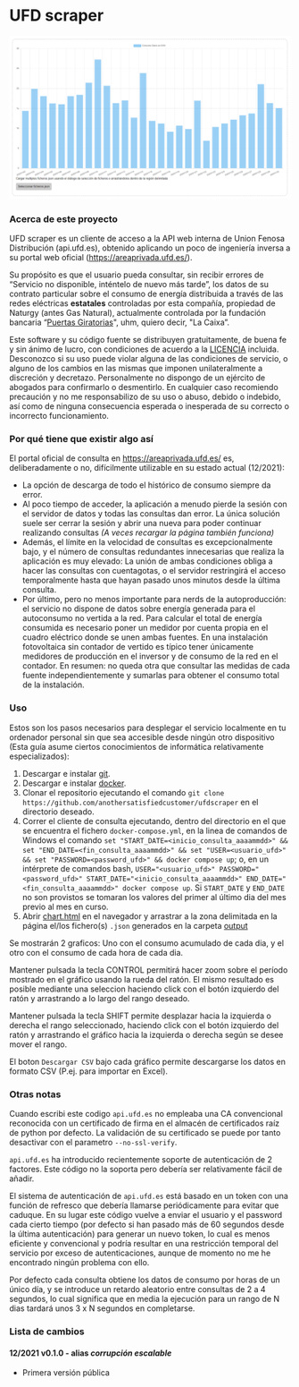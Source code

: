 UFD scraper
===========
![UFD Consumo Diario en KWh](demo.png "UFD Consumo Diario en KWh")

### Acerca de este proyecto

UFD scraper es un cliente de acceso a la API web interna de Union Fenosa Distribución (api.ufd.es), obtenido aplicando
un poco de ingeniería inversa a su portal web oficial (https://areaprivada.ufd.es/).

Su propósito es que el usuario pueda consultar, sin recibir errores de “Servicio no disponible, inténtelo de nuevo más
tarde”, los datos de su contrato particular sobre el consumo de energía distribuida a través de las redes eléctricas
**estatales** controladas por esta compañía, propiedad de Naturgy (antes Gas Natural), actualmente controlada por la
fundación bancaria “[Puertas Giratorias](
https://www.yoibextigo.lamarea.com/informe/caixabank/quienes-son/fichajes-y-estrellas-la-caixa/)", uhm, quiero decir,
"La Caixa”. 

Este software y su código fuente se distribuyen gratuitamente, de buena fe y sin ánimo de lucro, con condiciones de
acuerdo a la [LICENCIA](LICENCIA) incluida. Desconozco si su uso puede violar alguna de las condiciones de servicio, o
alguno de los cambios en las mismas que imponen unilateralmente a discreción y decretazo. Personalmente no dispongo de
un ejército de abogados para confirmarlo o desmentirlo. En cualquier caso recomiendo precaución y no me responsabilizo
de su uso o abuso, debido o indebido, así como de ninguna consecuencia esperada o inesperada de su correcto o incorrecto
funcionamiento.


### Por qué tiene que existir algo así

El portal oficial de consulta en https://areaprivada.ufd.es/ es, deliberadamente o no, difícilmente utilizable en su
estado actual (12/2021):

 - La opción de descarga de todo el histórico de consumo siempre da error.
 - Al poco tiempo de acceder, la aplicación a menudo pierde la sesión con el servidor de datos y todas las consultas dan
error. La única solución suele ser cerrar la sesión y abrir una nueva para poder continuar realizando consultas _(A
veces recargar la página también funciona)_
 - Además, el límite en la velocidad de consultas es excepcionalmente bajo, y el número de consultas redundantes
innecesarias que realiza la aplicación es muy elevado: La unión de ambas condiciones obliga a hacer las consultas con
cuentagotas, o el servidor restringirá el acceso temporalmente hasta que hayan pasado unos minutos desde la última
consulta.
 - Por último, pero no menos importante para nerds de la autoproducción: el servicio no dispone de datos sobre energía
generada para el autoconsumo no vertida a la red. Para calcular el total de energía consumida es necesario poner un
medidor por cuenta propia en el cuadro eléctrico donde se unen ambas fuentes. En una instalación fotovoltaica sin
contador de vertido es típico tener únicamente medidores de producción en el inversor y de consumo de la red en el
contador. En resumen: no queda otra que consultar las medidas de cada fuente independientemente y sumarlas para obtener
el consumo total de la instalación.


### Uso

Estos son los pasos necesarios para desplegar el servicio localmente en tu ordenador personal sin que sea accesible
desde ningún otro dispositivo (Esta guía asume ciertos conocimientos de informática relativamente especializados):

 1. Descargar e instalar [git](https://git-scm.com/downloads).
 2. Descargar e instalar [docker](https://www.docker.com/products/docker-desktop/).
 3. Clonar el repositorio ejecutando el comando `git clone https://github.com/anothersatisfiedcustomer/ufdscraper` en el
directorio deseado.
 4. Correr el cliente de consulta ejecutando, dentro del directorio en el que se encuentra el fichero
    `docker-compose.yml`, en la linea de comandos de Windows el comando
   `set "START_DATE=<inicio_consulta_aaaammdd>" && set "END_DATE=<fin_consulta_aaaammdd>" && set "USER=<usuario_ufd>" && set "PASSWORD=<password_ufd>" && docker compose up`;
   o, en un intérprete de comandos bash,
   `USER="<usuario_ufd>" PASSWORD="<password_ufd>" START_DATE="<inicio_consulta_aaaammdd>" END_DATE="<fin_consulta_aaaammdd>" docker compose up`.
   Si `START_DATE` y `END_DATE` no son provistos se tomaran los valores del primer al último dia del mes previo al mes
   en curso.
 5. Abrir [chart.html](chart.html) en el navegador y arrastrar a la zona delimitada en la página el/los fichero(s)
    `.json` generados en la carpeta [output](output)
    
Se mostrarán 2 graficos: Uno con el consumo acumulado de cada dia, y el otro con el consumo de cada hora de cada dia.

Mantener pulsada la tecla CONTROL permitirá hacer zoom sobre el período mostrado en el gráfico usando la rueda del
ratón. El mismo resultado es posible mediante una seleccion haciendo click con el botón izquierdo del ratón y
arrastrando a lo largo del rango deseado.

Mantener pulsada la tecla SHIFT permite desplazar hacia la izquierda o derecha el rango seleccionado, haciendo click con
el botón izquierdo del ratón y arrastrando el gráfico hacia la izquierda o derecha según se desee mover el rango.

El boton `Descargar CSV` bajo cada gráfico permite descargarse los datos en formato CSV (P.ej. para importar en Excel).

### Otras notas

Cuando escribi este codigo `api.ufd.es` no empleaba una CA convencional reconocida con un certificado de firma en el
almacén de certificados raíz de python por defecto. La validación de su certificado se puede por tanto desactivar con
el parametro `--no-ssl-verify`.

`api.ufd.es` ha introducido recientemente soporte de autenticación de 2 factores. Este código no la soporta pero debería
ser relativamente fácil de añadir.

El sistema de autenticación de `api.ufd.es` está basado en un token con una función de refresco que debería llamarse
periódicamente para evitar que caduque. En su lugar este código vuelve a enviar el usuario y el password cada cierto
tiempo (por defecto si han pasado más de 60 segundos desde la última autenticación) para generar un nuevo token, lo cual
es menos eficiente y convencional y podría resultar en una restricción temporal del servicio por exceso de
autenticaciones, aunque de momento no me he encontrado ningún problema con ello.

Por defecto cada consulta obtiene los datos de consumo por horas de un único día, y se introduce un retardo aleatorio
entre consultas de 2 a 4 segundos, lo cual significa que en media la ejecución para un rango de N dias tardará unos
3 x N segundos en completarse.

### Lista de cambios

#### 12/2021 v0.1.0 - alias _corrupción escalable_

 - Primera versión pública

